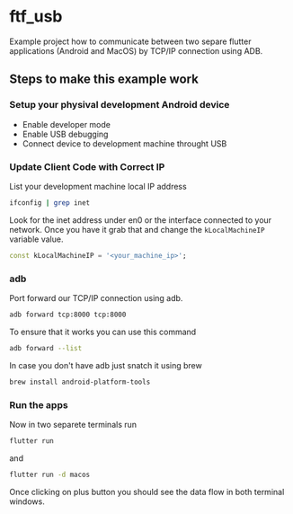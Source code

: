 # ftf_usb

Example project how to communicate between two separe flutter applications (Android and MacOS) by TCP/IP connection using ADB.

## Steps to make this example work

### Setup your physival development Android device

- Enable developer mode
- Enable USB debugging
- Connect device to development machine throught USB

### Update Client Code with Correct IP

List your development machine local IP address

```bash
ifconfig | grep inet
```

Look for the inet address under en0 or the interface connected to your network. Once you have it grab that and change the `kLocalMachineIP` variable value.

```dart
const kLocalMachineIP = '<your_machine_ip>';
```

### adb

Port forward our TCP/IP connection using adb.

```bash
adb forward tcp:8000 tcp:8000
```

To ensure that it works you can use this command

```bash
adb forward --list
```

In case you don't have adb just snatch it using brew

```bash
brew install android-platform-tools
```

### Run the apps

Now in two separete terminals run

```bash
flutter run
```

and

```bash
flutter run -d macos
```

Once clicking on plus button you should see the data flow in both terminal windows.

